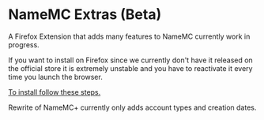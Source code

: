 # NameMC Extras (Beta)
A Firefox Extension that adds many features to NameMC currently work in progress.

If you want to install on Firefox since we currently don't have it released on the official store it is extremely unstable and you have to reactivate it every time you launch the browser.

[To install follow these steps.](https://extensionworkshop.com/documentation/develop/temporary-installation-in-firefox/)

Rewrite of NameMC+ currently only adds account types and creation dates.
